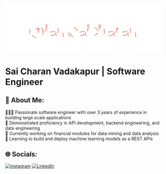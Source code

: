 ![Alt text](header.svg)

# Sai Charan Vadakapur | Software Engineer

## 💫 About Me:
👨🏻‍🔬 Passionate software engineer with over 3 years of experience in building large scale applications  
🚀 Demonstrated proficiency in API development, backend engineering, and data engineering  
🔭 Currently working on financial modules for data mining and data analysis  
📖 Learning to build and deploy machine learning models as a REST APIs  

## 🌐 Socials:
[![Instagram](https://img.shields.io/badge/Instagram-%23E4405F.svg?logo=Instagram&logoColor=white)](https://www.instagram.com/iamsaicharan/) [![LinkedIn](https://img.shields.io/badge/LinkedIn-%230077B5.svg?logo=linkedin&logoColor=white)](https://www.linkedin.com/in/iamsaicharan/) 

<!---
iamsaicharan/iamsaicharan is a ✨ special ✨ repository because its `README.md` (this file) appears on your GitHub profile.
You can click the Preview link to take a look at your changes.
--->
